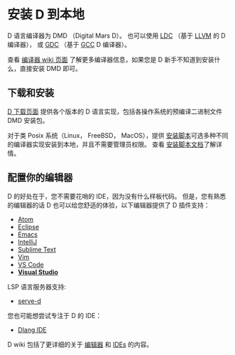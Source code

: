 # 安装 D 到本地

D 语言编译器为 DMD （Digital Mars D）。
也可以使用 [LDC](https://github.com/ldc-developers/ldc)
（基于 [LLVM](http://llvm.org) 的 D 编译器），
或 [GDC](https://gdcproject.org) （基于 [GCC](https://gcc.gnu.org/) D
编译器）。

查看 [编译器 wiki 页面](https://wiki.dlang.org/Compilers) 了解更多编译器信息，如果您是 D 新手不知道到安装什么，直接安装 DMD 即可。

## 下载和安装

[D 下载页面](https://dlang.org/download.html) 提供各个版本的 D 语言实现，包括各操作系统的预编译二进制文件 DMD 安装包。 

对于类 Posix 系统（Linux， FreeBSD， MacOS），提供
[安装脚本](https://dlang.org/install.html)可选多种不同的编译器实现安装到本地，并且不需要管理员权限。
查看 [安装脚本文档](https://dlang.org/install.html)了解详情。

## 配置你的编辑器
D 的好处在于，您不需要花哨的 IDE，因为没有什么样板代码。
但是，您有熟悉的编辑器的话 D 也可以给您舒适的体验，以下编辑器提供了 D 插件支持：
- [Atom](https://github.com/Pure-D/atomize-d)
- [Eclipse](http://ddt-ide.github.io)
- [Emacs](https://github.com/Emacs-D-Mode-Maintainers/Emacs-D-Mode)
- [IntelliJ](https://github.com/intellij-dlanguage/intellij-dlanguage)
- [Sublime Text](https://github.com/yazd/DKit)
- [Vim](https://wiki.dlang.org/D_in_Vim)
- [VS Code](https://marketplace.visualstudio.com/items/webfreak.code-d)
- [__Visual Studio__](http://rainers.github.io/visuald/visuald/StartPage.html)

LSP 语言服务器支持:
- [serve-d](https://github.com/Pure-D/serve-d)

您也可能想尝试专注于 D 的 IDE：
- [Dlang IDE](https://github.com/buggins/dlangide)

D wiki 包括了更详细的关于 [编辑器](https://wiki.dlang.org/Editors) 和 [IDEs](https://wiki.dlang.org/IDEs) 的内容。
